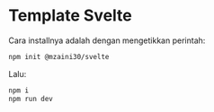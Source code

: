 # Template Svelte

Cara installnya adalah dengan mengetikkan perintah:

```bash
npm init @mzaini30/svelte
```

Lalu:

```bash
npm i
npm run dev
```
